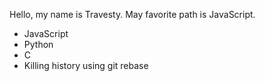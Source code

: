 Hello, my name is Travesty.
May favorite path is JavaScript.
* JavaScript
* Python
* C
* Killing history using git rebase